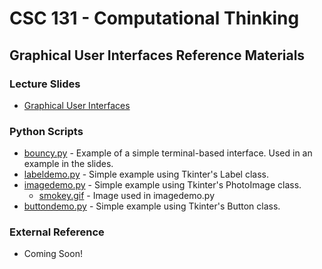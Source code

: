 # CSC 131 - Computational Thinking
## Graphical User Interfaces Reference Materials

### Lecture Slides
 * [Graphical User Interfaces](https://docs.google.com/presentation/d/1h0NhRZsmWYolA0lxoYG2VO82usMPRYjlyb_4jvYe7Sk/edit?usp=sharing)

### Python Scripts
 * [bouncy.py](./bouncy.py) - Example of a simple terminal-based interface. Used in an example in the slides.
 * [labeldemo.py](./labeldemo.py) - Simple example using Tkinter's Label class.
 * [imagedemo.py](./imagedemo.py) - Simple example using Tkinter's PhotoImage class.
     * [smokey.gif](./smokey.gif) - Image used in imagedemo.py
 * [buttondemo.py](./buttondemo.py) - Simple example using Tkinter's Button class.

### External Reference
 * Coming Soon!
